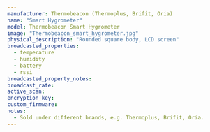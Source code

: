 ```yaml
---
manufacturer: Thermobeacon (Thermoplus, Brifit, Oria)
name: "Smart Hygrometer"
model: Thermobeacon Smart Hygrometer
image: "Thermobeacon_smart_hygrometer.jpg"
physical_description: "Rounded square body, LCD screen"
broadcasted_properties:
  - temperature
  - humidity
  - battery
  - rssi
broadcasted_property_notes:
broadcast_rate:
active_scan:
encryption_key:
custom_firmware:
notes:
  - Sold under different brands, e.g. Thermoplus, Brifit, Oria.
---
```

